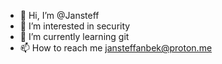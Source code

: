 - 👋 Hi, I’m @Jansteff
- 👀 I’m interested in security
- 🌱 I’m currently learning git
- 📫 How to reach me jansteffanbek@proton.me
